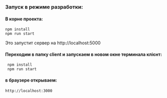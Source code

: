 ### Запуск в режиме разработки: 
#### В корне проекта: 
    npm install
    npm run start
Это запустит сервер на http://localhost:5000
#### Переходим в папку client и запускаем в новом окне терминала клієнт:
     npm install
     npm run start
#### в браузере открываем:
    http://localhost:3000

